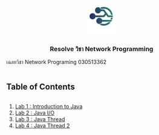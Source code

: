 
<br />
<p align="center">
  <a href="https://github.com/noxhsxrk/resolve-network">
    <img src="images/1.png" alt="Logo" width="80" height="80">
  </a>

  <h3 align="center">Resolve วิชา Network Programming</h3>

  
</p>

เฉลยวิชา Network Programing 030513362

<!-- รายการ Labs -->
  <summary><h2 style="display: inline-block">Table of Contents</h2></summary>
  <ol>
    <li><a href="network/lab1">Lab 1 : Introduction to Java </a></li>
    <li><a href="network/lab2">Lab 2 : Java I/O </a></li>
    <li><a href="network/lab3">Lab 3 : Java Thread </a></li>
    <li><a href="network/lab4/philosophers">Lab 4 : Java Thread 2 </a></li>
  </ol>

